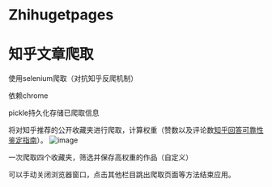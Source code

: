 # Zhihugetpages
# 知乎文章爬取
使用selenium爬取（对抗知乎反爬机制）

依赖chrome


pickle持久化存储已爬取信息


将对知乎推荐的公开收藏夹进行爬取，计算权重（赞数以及评论数[知乎回答可靠性鉴定指南](https://zhuanlan.zhihu.com/p/374034735)）。
![image](https://user-images.githubusercontent.com/73327649/200157741-f620e535-b6be-494b-88a2-72e81f057b96.png)


一次爬取四个收藏夹，筛选并保存高权重的作品（自定义）


可以手动关闭浏览器窗口，点击其他栏目跳出爬取页面等方法结束应用。
